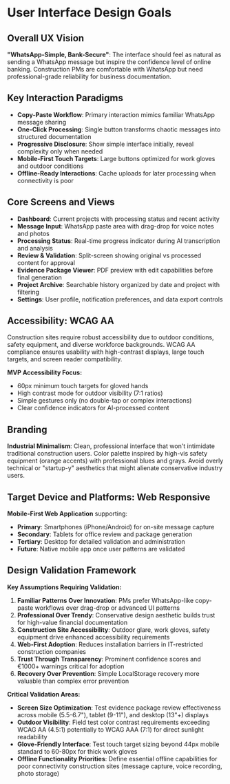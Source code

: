 # User Interface Design Goals

## Overall UX Vision
**"WhatsApp-Simple, Bank-Secure"**: The interface should feel as natural as sending a WhatsApp message but inspire the confidence level of online banking. Construction PMs are comfortable with WhatsApp but need professional-grade reliability for business documentation.

## Key Interaction Paradigms
- **Copy-Paste Workflow**: Primary interaction mimics familiar WhatsApp message sharing
- **One-Click Processing**: Single button transforms chaotic messages into structured documentation  
- **Progressive Disclosure**: Show simple interface initially, reveal complexity only when needed
- **Mobile-First Touch Targets**: Large buttons optimized for work gloves and outdoor conditions
- **Offline-Ready Interactions**: Cache uploads for later processing when connectivity is poor

## Core Screens and Views
- **Dashboard**: Current projects with processing status and recent activity
- **Message Input**: WhatsApp paste area with drag-drop for voice notes and photos
- **Processing Status**: Real-time progress indicator during AI transcription and analysis
- **Review & Validation**: Split-screen showing original vs processed content for approval
- **Evidence Package Viewer**: PDF preview with edit capabilities before final generation
- **Project Archive**: Searchable history organized by date and project with filtering
- **Settings**: User profile, notification preferences, and data export controls

## Accessibility: WCAG AA
Construction sites require robust accessibility due to outdoor conditions, safety equipment, and diverse workforce backgrounds. WCAG AA compliance ensures usability with high-contrast displays, large touch targets, and screen reader compatibility.

**MVP Accessibility Focus:**
- 60px minimum touch targets for gloved hands
- High contrast mode for outdoor visibility (7:1 ratios)
- Simple gestures only (no double-tap or complex interactions)
- Clear confidence indicators for AI-processed content

## Branding
**Industrial Minimalism**: Clean, professional interface that won't intimidate traditional construction users. Color palette inspired by high-vis safety equipment (orange accents) with professional blues and grays. Avoid overly technical or "startup-y" aesthetics that might alienate conservative industry users.

## Target Device and Platforms: Web Responsive
**Mobile-First Web Application** supporting:
- **Primary**: Smartphones (iPhone/Android) for on-site message capture
- **Secondary**: Tablets for office review and package generation  
- **Tertiary**: Desktop for detailed validation and administration
- **Future**: Native mobile app once user patterns are validated

## Design Validation Framework

**Key Assumptions Requiring Validation:**
1. **Familiar Patterns Over Innovation**: PMs prefer WhatsApp-like copy-paste workflows over drag-drop or advanced UI patterns
2. **Professional Over Trendy**: Conservative design aesthetic builds trust for high-value financial documentation
3. **Construction Site Accessibility**: Outdoor glare, work gloves, safety equipment drive enhanced accessibility requirements
4. **Web-First Adoption**: Reduces installation barriers in IT-restricted construction companies
5. **Trust Through Transparency**: Prominent confidence scores and €1000+ warnings critical for adoption
6. **Recovery Over Prevention**: Simple LocalStorage recovery more valuable than complex error prevention

**Critical Validation Areas:**
- **Screen Size Optimization**: Test evidence package review effectiveness across mobile (5.5-6.7"), tablet (9-11"), and desktop (13"+) displays
- **Outdoor Visibility**: Field test color contrast requirements exceeding WCAG AA (4.5:1) potentially to WCAG AAA (7:1) for direct sunlight readability
- **Glove-Friendly Interface**: Test touch target sizing beyond 44px mobile standard to 60-80px for thick work gloves
- **Offline Functionality Priorities**: Define essential offline capabilities for poor connectivity construction sites (message capture, voice recording, photo storage)
